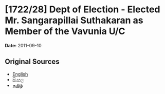 # [1722/28] Dept of Election - Elected Mr. Sangarapillai Suthakaran as Member of the Vavunia U/C

**Date:** 2011-09-10

## Original Sources

- [English](https://documents.gov.lk/view/extra-gazettes/2011/9/1722-28_E.pdf)
- [සිංහල](https://documents.gov.lk/view/extra-gazettes/2011/9/1722-28_S.pdf)
- [தமிழ்](https://documents.gov.lk/view/extra-gazettes/2011/9/1722-28_T.pdf)
